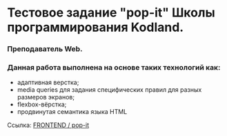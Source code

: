 # Тестовое задание "pop-it" Школы программирования Kodland.
### Преподаватель Web.
### Данная работа выполнена на основе таких технологий как:
* адаптивная верстка;
* media queries для задания специфических правил для разных размеров экранов;
* flexbox-вёрстка;
* продвинутая семантика языка HTML

Cсылка: [FRONTEND / pop-it](https://b-o-e-v.github.io/pop-it/)
